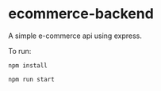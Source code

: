 # ecommerce-backend

A simple e-commerce api using express. 

To run: 

```npm install```

```npm run start```
